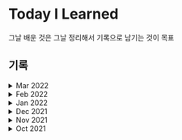 # Today I Learned
그날 배운 것은 그날 정리해서 기록으로 남기는 것이 목표

## 기록
<details>
<summary>Mar 2022</summary>
<div markdown="1">

- [220320 / Python Clean Code](https://github.com/KrTeaparty/TIL/blob/master/2022/Mar/220320.md)
- [220319 / Python Clean Code](https://github.com/KrTeaparty/TIL/blob/master/2022/Mar/220319.md)
- [220316 / Python Clean Code](https://github.com/KrTeaparty/TIL/blob/master/2022/Mar/220316.md)
- [220314 / Python review(Class)](https://github.com/KrTeaparty/TIL/blob/master/2022/Mar/220314.md)
- [220313 / SQLite3, Python review(Class)](https://github.com/KrTeaparty/TIL/blob/master/2022/Mar/220313.md)
- [220312 / Java tutorial, Baekjoon](https://github.com/KrTeaparty/TIL/blob/master/2022/Mar/220312.md)
- [220311 / Java tutorial](https://github.com/KrTeaparty/TIL/blob/master/2022/Mar/220311.md)
- [220309 / Java tutorial](https://github.com/KrTeaparty/TIL/blob/master/2022/Mar/220309.md)
- [220308 / Java tutorial](https://github.com/KrTeaparty/TIL/blob/master/2022/Mar/220308.md)
- [220307 / Java tutorial](https://github.com/KrTeaparty/TIL/blob/master/2022/Mar/220307.md)
- [220306 / Java tutorial](https://github.com/KrTeaparty/TIL/blob/master/2022/Mar/220306.md)
- [220305 / Java tutorial](https://github.com/KrTeaparty/TIL/blob/master/2022/Mar/220305.md)
- [220304 / Java tutorial](https://github.com/KrTeaparty/TIL/blob/master/2022/Mar/220304.md)
- [220302 / Java tutorial](https://github.com/KrTeaparty/TIL/blob/master/2022/Mar/220302.md)
- [220301 / Clean code](https://github.com/KrTeaparty/TIL/blob/master/2022/Mar/220301.md)

</div>
</details>
<details>
<summary>Feb 2022</summary>
<div markdown="1">

- [220228 / Clean code](https://github.com/KrTeaparty/TIL/blob/master/2022/Feb/220228.md)
- [220227 / Clean code](https://github.com/KrTeaparty/TIL/blob/master/2022/Feb/220227.md)
- [220226 / Clean code](https://github.com/KrTeaparty/TIL/blob/master/2022/Feb/220226.md)
- [220225 / RPA(Project)](https://github.com/KrTeaparty/TIL/blob/master/2022/Feb/220225.md)
- [220224 / RPA(Web Automation, Email Automation)](https://github.com/KrTeaparty/TIL/blob/master/2022/Feb/220224.md)
- [220223 / RPA(Web Automation)](https://github.com/KrTeaparty/TIL/blob/master/2022/Feb/220223.md)
- [220222 / RPA(Web Automation)](https://github.com/KrTeaparty/TIL/blob/master/2022/Feb/220222.md)
- [220221 / RPA(Desktop Automation)](https://github.com/KrTeaparty/TIL/blob/master/2022/Feb/220221.md)
- [220220 / RPA(Desktop Automation)](https://github.com/KrTeaparty/TIL/blob/master/2022/Feb/220220.md)
- [220219 / RPA(Excel Automation, Desktop Automation)](https://github.com/KrTeaparty/TIL/blob/master/2022/Feb/220219.md)
- [220218 / RPA(Excel Automation)](https://github.com/KrTeaparty/TIL/blob/master/2022/Feb/220218.md)
- [220217 / RPA(Excel Automation)](https://github.com/KrTeaparty/TIL/blob/master/2022/Feb/220217.md)
- [220216 / Deep Learning from Scratch(Deep learning, VGG, GoogLeNet, ResNet, R-CNN, FCN, NIC)](https://github.com/KrTeaparty/TIL/blob/master/2022/Feb/220216.md)
- [220215 / Deep Learning from Scratch(CNN, LeNet, AlexNet)](https://github.com/KrTeaparty/TIL/blob/master/2022/Feb/220215.md)
- [220214 / Deep Learning from Scratch(CNN, Convolution, Pooling)](https://github.com/KrTeaparty/TIL/blob/master/2022/Feb/220214.md)
- [220213 / Deep Learning from Scratch(Overfitting, Weight decay, Dropout, Hyperparameter optimization)](https://github.com/KrTeaparty/TIL/blob/master/2022/Feb/220213.md)
- [220212 / Deep Learning from Scratch(Batch Normalization)](https://github.com/KrTeaparty/TIL/blob/master/2022/Feb/220212.md)
- [220211 / Deep Learning from Scratch(Weight decay, Gradient vanishing, Weight initialization, Xavier, He)](https://github.com/KrTeaparty/TIL/blob/master/2022/Feb/220211.md)
- [220210 / Deep Learning from Scratch(Backpropagation, Gradient check, SGD, Momentum, AdaGrad, Adam)](https://github.com/KrTeaparty/TIL/blob/master/2022/Feb/220210.md)
- [220209 / Deep Learning from Scratch(Backpropagation, ReLU, Sigmoid, Affine, Softmax, CEE)](https://github.com/KrTeaparty/TIL/blob/master/2022/Feb/220209.md)
- [220208 / Deep Learning from Scratch(Backpropagation, Computational graph, Chain rule)](https://github.com/KrTeaparty/TIL/blob/master/2022/Feb/220208.md)
- [220207 / Deep Learning from Scratch(Neural Network, Learning algorithm)](https://github.com/KrTeaparty/TIL/blob/master/2022/Feb/220207.md)
- [220206 / Deep Learning from Scratch(Neural Network, Numerical differentiation, Gradient, Gradient method)](https://github.com/KrTeaparty/TIL/blob/master/2022/Feb/220206.md)
- [220205 / Deep Learning from Scratch(Neural Network, Training, Loss function, SSE, CEE)](https://github.com/KrTeaparty/TIL/blob/master/2022/Feb/220205.md)
- [220204 / Deep Learning from Scratch(Neural Network, Softmax function, MNIST, batch)](https://github.com/KrTeaparty/TIL/blob/master/2022/Feb/220204.md)
- [220203 / Deep Learning from Scratch(Neural Network, Step function, Sigmoid function, ReLU function, Matrix)](https://github.com/KrTeaparty/TIL/blob/master/2022/Feb/220203.md)

</div>
</details>
<details>
<summary>Jan 2022</summary>
<div markdown="1">

- [220130 / Deep Learning from Scratch(Perceptron, Multi-layer Perceptron, Neural Network, Step_function)](https://github.com/KrTeaparty/TIL/blob/master/2022/Jan/220130.md)
- [220129 / Image processing(OpenCV - Project : Face Detection), Deep Learning from Scratch(matplotlib, Perceptron)](https://github.com/KrTeaparty/TIL/blob/master/2022/Jan/220129.md)
- [220128 / Image processing(OpenCV - Canny Edge Detection, Find and Draw Contours, Project : Face Detection)](https://github.com/KrTeaparty/TIL/blob/master/2022/Jan/220128.md)
- [220127 / Image processing(OpenCV - Image Thresholding, Dilation, Erosion, Opening, Closing)](https://github.com/KrTeaparty/TIL/blob/master/2022/Jan/220127.md)
- [220126 / Image processing(OpenCV - Flip, Rotate, BGR2GRAY, Gaussian Blur, Perspective, Mini Project : Scanner)](https://github.com/KrTeaparty/TIL/blob/master/2022/Jan/220126.md)
- [220124 / Image processing(OpenCV - Rectangle, Polygon, Text, Save file, Resize, Crop image)](https://github.com/KrTeaparty/TIL/blob/master/2022/Jan/220124.md)
- [220123 / Image processing(OpenCV - Show Image, Show Video, Draw Line, Circle)](https://github.com/KrTeaparty/TIL/blob/master/2022/Jan/220123.md)
- [220122 / Chat Bot(Rasa NLU)](https://github.com/KrTeaparty/TIL/blob/master/2022/Jan/220122.md)
- [220121 / Chat Bot(Rasa NLU)](https://github.com/KrTeaparty/TIL/blob/master/2022/Jan/220121.md)
- [220120 / Chat Bot(Dialogflow)](https://github.com/KrTeaparty/TIL/blob/master/2022/Jan/220120.md)
- [220119 / Chat Bot(Tokenization, Regular expressions)](https://github.com/KrTeaparty/TIL/blob/master/2022/Jan/220119.md)
- [220118 / Chat Bot(Named-Entity Recognition, Stop Words, Dependency Parsing, Noun Chunks, Finding Similarity)](https://github.com/KrTeaparty/TIL/blob/master/2022/Jan/220118.md)
- [220117 / Chat Bot(spaCy, POS Tagging, Stemming, Lemmatization)](https://github.com/KrTeaparty/TIL/blob/master/2022/Jan/220117.md)
- [220116 / Game Launcher, Chat Bot(Issues, Terms)](https://github.com/KrTeaparty/TIL/blob/master/2022/Jan/220116.md)
- [220115 / Racing Game(lap time, goal, finish)](https://github.com/KrTeaparty/TIL/blob/master/2022/Jan/220115.md)
- [220114 / Racing Game(add COM car, car crash)](https://github.com/KrTeaparty/TIL/blob/master/2022/Jan/220114.md)
- [220113 / Racing Game(draw road with curve and updown data, draw objects beside road, add player's car)](https://github.com/KrTeaparty/TIL/blob/master/2022/Jan/220113.md)
- [220112 / Racing Game(draw road - more realistic move, moving bg)](https://github.com/KrTeaparty/TIL/blob/master/2022/Jan/220112.md)
- [220111 / Racing Game(draw road - uphill, downhill, turn left, right)](https://github.com/KrTeaparty/TIL/blob/master/2022/Jan/220111.md)
- [220107 / Shooting Game(add se, more enemy, add boss, finish)](https://github.com/KrTeaparty/TIL/blob/master/2022/Jan/220107.md)
- [220106 / Shooting Game(add_shield, title, game play, game over)](https://github.com/KrTeaparty/TIL/blob/master/2022/Jan/220106.md)
- [220105 / Shooting Game(add enemy, enemy hit check and explode)](https://github.com/KrTeaparty/TIL/blob/master/2022/Jan/220105.md)
- [220104 / Shooting Game(scroll bg, fire bullets)](https://github.com/KrTeaparty/TIL/blob/master/2022/Jan/220104.md)
- [220103 / Map editor(click on label, export map data), Pygame(image, key event)](https://github.com/KrTeaparty/TIL/blob/master/2022/Jan/220103.md)
- [220102 / Map editor(Paint on Label)](https://github.com/KrTeaparty/TIL/blob/master/2022/Jan/220102.md)

</div>
</details>
<details>
<summary>Dec 2021</summary>
<div markdown="1">

- [211231 / Dot-Eat Game(New enemy, More stage, Life, Ending)](https://github.com/KrTeaparty/TIL/blob/master/2021/Dec/211231.md)
- [211230 / Dot-Eat Game(Eat item, Enemy follow me, Draw title, Stage clear, Game over)](https://github.com/KrTeaparty/TIL/blob/master/2021/Dec/211230.md)
- [211229 / Dot-Eat Game](https://github.com/KrTeaparty/TIL/blob/master/2021/Dec/211229.md)
- [211228 / Meteor Game](https://github.com/KrTeaparty/TIL/blob/master/2021/Dec/211228.md)
- [211227 / Floor and Wall, Hit check, Trigonometric function](https://github.com/KrTeaparty/TIL/blob/master/2021/Dec/211227.md)
- [211226 / Walking dog](https://github.com/KrTeaparty/TIL/blob/master/2021/Dec/211226.md)
- [211224 / Block Game(Finish), Walking dog](https://github.com/KrTeaparty/TIL/blob/master/2021/Dec/211224.md)
- [211223 / Block Game](https://github.com/KrTeaparty/TIL/blob/master/2021/Dec/211223.md)
- [211222 / Block Game](https://github.com/KrTeaparty/TIL/blob/master/2021/Dec/211222.md)
- [211221 / Pygame(Finish RPG)](https://github.com/KrTeaparty/TIL/blob/master/2021/Dec/211221.md)
- [211220 / Pygame(battle turn, screen effect)](https://github.com/KrTeaparty/TIL/blob/master/2021/Dec/211220.md)
- [211219 / Pygame(walking around, battle start, battle message)](https://github.com/KrTeaparty/TIL/blob/master/2021/Dec/211219.md)
- [211218 / Pygame(maze_making, dugeon_making)](https://github.com/KrTeaparty/TIL/blob/master/2021/Dec/211218.md)
- [211217 / Pygame(shape, load image, key and mouse event)](https://github.com/KrTeaparty/TIL/blob/master/2021/Dec/211217.md)
- [211216 / Falling Bricks(Finish)](https://github.com/KrTeaparty/TIL/blob/master/2021/Dec/211216.md)
- [211215 / Falling Bricks(MousePressEvent, list and dict)](https://github.com/KrTeaparty/TIL/blob/master/2021/Dec/211215.md)
- [211214 / Falling Bricks(QThread, Signal, Slot)](https://github.com/KrTeaparty/TIL/blob/master/2021/Dec/211214.md)
- [211212 / maze making, falling brick(MouseEvent)](https://github.com/KrTeaparty/TIL/blob/master/2021/Dec/211212.md)
- [211211 / maze making(QPainter)](https://github.com/KrTeaparty/TIL/blob/master/2021/Dec/211211.md)
- [211210 / maze making(QPainter)](https://github.com/KrTeaparty/TIL/blob/master/2021/Dec/211210.md)
- [211209 / Real-time processing, keyPressedEvent](https://github.com/KrTeaparty/TIL/blob/master/2021/Dec/211209.md)
- [211208 / Mini Game Making](https://github.com/KrTeaparty/TIL/blob/master/2021/Dec/211208.md)
- [211207 / Using Riot Open API(match history searcher)](https://github.com/KrTeaparty/TIL/blob/master/2021/Dec/211207.md)
- [211206 / Using Riot Open API(match history searcher)](https://github.com/KrTeaparty/TIL/blob/master/2021/Dec/211206.md)
- [211203 / Using Riot Open API(match history searcher)](https://github.com/KrTeaparty/TIL/blob/master/2021/Dec/211203.md)
- [211202 / Using Riot Open API(match history searcher)](https://github.com/KrTeaparty/TIL/blob/master/2021/Dec/211202.md)
- [211201 / Using Riot Open API(match history searcher)](https://github.com/KrTeaparty/TIL/blob/master/2021/Dec/211201.md)

</div>
</details>
<details>
<summary>Nov 2021</summary>
<div markdown="1">

- [211130 / Using Riot Open API(match history searcher)](https://github.com/KrTeaparty/TIL/blob/master/2021/Nov/211130.md)
- [211129 / Using Riot Open API(match history searcher)](https://github.com/KrTeaparty/TIL/blob/master/2021/Nov/211129.md)
- [211128 / Using Riot Open API(match history searcher)](https://github.com/KrTeaparty/TIL/blob/master/2021/Nov/211128.md)
- [211127 / Using Riot Open API(match history searcher)](https://github.com/KrTeaparty/TIL/blob/master/2021/Nov/211127.md)
- [211126 / Using Riot Open API(match history searcher)](https://github.com/KrTeaparty/TIL/blob/master/2021/Nov/211126.md)
- [211125 / Using Riot Open API(match history searcher)](https://github.com/KrTeaparty/TIL/blob/master/2021/Nov/211125.md)
- [211124 / Using Riot Open API(match history searcher)](https://github.com/KrTeaparty/TIL/blob/master/2021/Nov/211124.md)
- [211123 / Using Riot Open API(match history searcher)](https://github.com/KrTeaparty/TIL/blob/master/2021/Nov/211123.md)
- [211122 / Using Riot Open API(match history searcher)](https://github.com/KrTeaparty/TIL/blob/master/2021/Nov/211122.md)
- [211121 / Using Riot Open API(match history searcher)](https://github.com/KrTeaparty/TIL/blob/master/2021/Nov/211121.md)
- [211120 / Python A to Z(stdin, stdout, file i/o)](https://github.com/KrTeaparty/TIL/blob/master/2021/Nov/211120.md)
- [211119 / Python A to Z(abstract class, exception, warning, assert)](https://github.com/KrTeaparty/TIL/blob/master/2021/Nov/211119.md)
- [211118 / Python A to Z(decorator, Descriptor, property)](https://github.com/KrTeaparty/TIL/blob/master/2021/Nov/211118.md)
- [211117 / Python A to Z(polymorphism, iterable, interator)](https://github.com/KrTeaparty/TIL/blob/master/2021/Nov/211117.md)
- [211116 / Python A to Z(inheritance, Association, Aggregation, Composition, Dependency, Observer)](https://github.com/KrTeaparty/TIL/blob/master/2021/Nov/211116.md)
- [211115 / Python A to Z(chain, special method)](https://github.com/KrTeaparty/TIL/blob/master/2021/Nov/211115.md)
- [211113 / Python A to Z(meta class, life cycle, method)](https://github.com/KrTeaparty/TIL/blob/master/2021/Nov/211113.md)
- [211112 / Python A to Z(decorator, module)](https://github.com/KrTeaparty/TIL/blob/master/2021/Nov/211112.md)
- [211111 / Python A to Z(function, expression, function attr)](https://github.com/KrTeaparty/TIL/blob/master/2021/Nov/211111.md)
- [211110 / Python A to Z(set, dict, comprehension, recursive function)](https://github.com/KrTeaparty/TIL/blob/master/2021/Nov/211110.md)
- [211109 / Python A to Z(string class, array type, indexing, sorting)](https://github.com/KrTeaparty/TIL/blob/master/2021/Nov/211109.md)
- [211108 / Python A to Z(object class, module)](https://github.com/KrTeaparty/TIL/blob/master/2021/Nov/211108.md)
- [211107 / Python A to Z(class)](https://github.com/KrTeaparty/TIL/blob/master/2021/Nov/211107.md)
- [211105 / Python A to Z(parameter, class)](https://github.com/KrTeaparty/TIL/blob/master/2021/Nov/211105.md)
- [211104 / Python A to Z(conditions, function)](https://github.com/KrTeaparty/TIL/blob/master/2021/Nov/211104.md)
- [211103 / Python A to Z(line, docstring, comments, assignment, conditions, loop)](https://github.com/KrTeaparty/TIL/blob/master/2021/Nov/211103.md)
- [211102 / Python A to Z(variables, object, expression, type)](https://github.com/KrTeaparty/TIL/blob/master/2021/Nov/211102.md)
- [211101 / Review C(macros, storage class specifier)](https://github.com/KrTeaparty/TIL/blob/master/2021/Nov/211101.md)

</div>
</details>
<details>
<summary>Oct 2021</summary>
<div markdown="1">

- [211031 / Review C(file io, bubble sort, quick sort)](https://github.com/KrTeaparty/TIL/blob/master/2021/Oct/211031.md)
- [211030 / Review C(function)](https://github.com/KrTeaparty/TIL/blob/master/2021/Oct/211030.md)
- [211029 / Review C(function)](https://github.com/KrTeaparty/TIL/blob/master/2021/Oct/211029.md)
- [211028 / Review C(convert data type, union)](https://github.com/KrTeaparty/TIL/blob/master/2021/Oct/211028.md)
- [211027 / Review C(struct)](https://github.com/KrTeaparty/TIL/blob/master/2021/Oct/211027.md)
- [211026 / Review C(string function)](https://github.com/KrTeaparty/TIL/blob/master/2021/Oct/211026.md)
- [211025 / Review C(pointer, string, array)](https://github.com/KrTeaparty/TIL/blob/master/2021/Oct/211025.md)
- [211024 / Review C(for, while, break, continue, goto, pointer)](https://github.com/KrTeaparty/TIL/blob/master/2021/Oct/211024.md)
- [211023 / Review C(variables, if, switch, operator)](https://github.com/KrTeaparty/TIL/blob/master/2021/Oct/211023.md)
- [211022 / Review C(comment, variable)](https://github.com/KrTeaparty/TIL/blob/master/2021/Oct/211022.md)
- [211021 / Over the Wire Writeup(Level30 ~ Level33)](https://github.com/KrTeaparty/TIL/blob/master/2021/Oct/211021.md)
- [211020 / Over the Wire Writeup(Level25 ~ Level29)](https://github.com/KrTeaparty/TIL/blob/master/2021/Oct/211020.md)
- [211019 / Over the Wire Writeup(Level23 ~ Level24)](https://github.com/KrTeaparty/TIL/blob/master/2021/Oct/211019.md)
- [211018 / Over the Wire Writeup(Level17 ~ Level22)](https://github.com/KrTeaparty/TIL/blob/master/2021/Oct/211018.md)
- [211017 / Over the Wire Writeup(Level11 ~ Level16)](https://github.com/KrTeaparty/TIL/blob/master/2021/Oct/211017.md)
- [211016 / Over the Wire Writeup(Level0 ~ Level10)](https://github.com/KrTeaparty/TIL/blob/master/2021/Oct/211016.md)
- [211015 / OpenCV Tutorial](https://github.com/KrTeaparty/TIL/blob/master/2021/Oct/211015.md)
- [211014 / OpenCV Tutorial](https://github.com/KrTeaparty/TIL/blob/master/2021/Oct/211014.md)
- [211013 / Finding Algorithm, OpenCV Tutorial](https://github.com/KrTeaparty/TIL/blob/master/2021/Oct/211013.md)
- [211012 / Machine Learning Tutorial(Temperature prediction)](https://github.com/KrTeaparty/TIL/blob/master/2021/Oct/211012.md)
- [211011 / Machine Learning Tutorial](https://github.com/KrTeaparty/TIL/blob/master/2021/Oct/211011.md)
- [211010 / Danawa Data analysis(Scatter plot)](https://github.com/KrTeaparty/TIL/blob/master/2021/Oct/211010.md)
- [211009 / Danawa Crawling](https://github.com/KrTeaparty/TIL/blob/master/2021/Oct/211009.md)
- [211008 / Map Visualization(Starbucks)](https://github.com/KrTeaparty/TIL/blob/master/2021/Oct/211008.md)
- [211007 / Web Crawling(Starbucks)](https://github.com/KrTeaparty/TIL/blob/master/2021/Oct/211007.md)
- [211006 / Wordcloud, Map Visualization(Kakao API), Word selection](https://github.com/KrTeaparty/TIL/blob/master/2021/Oct/211006.md)
- [211005 / Instagram Crawling, Regex](https://github.com/KrTeaparty/TIL/blob/master/2021/Oct/211005.md)
- [211004 / Data Analysis Tutorial](https://github.com/KrTeaparty/TIL/blob/master/2021/Oct/211004.md)
- [211003 / Web Crawling, Visualizing(plt.pie)](https://github.com/KrTeaparty/TIL/blob/master/2021/Oct/211003.md)
- [211002 / Git, Markdown, Web Crawling tutorial](https://github.com/KrTeaparty/TIL/blob/master/2021/Oct/211002.md)

</div>
</details>